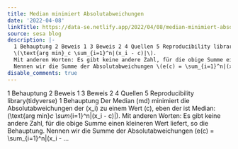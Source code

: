 ```yaml
---
title: Median minimiert Absolutabweichungen
date: '2022-04-08'
linkTitle: https://data-se.netlify.app/2022/04/08/median-minimiert-absolutabweichungen/
source: sesa blog
description: |-
  1 Behauptung 2 Beweis 1 3 Beweis 2 4 Quellen 5 Reproducibility library(tidyverse) 1 Behauptung Der Median \(md\) minimiert die Absolutabweichungen der \(x_i\) zu einem Wert \(c\), eben der ist Median:
  \(\text{arg min}_c \sum_{i=1}^n|(x_i - c)|\).
  Mit anderen Worten: Es gibt keine andere Zahl, für die obige Summe einen kleineren Wert liefert, so die Behauptung.
  Nennen wir die Summe der Absolutabweichungen \(e(c) = \sum_{i=1}^n|(x_i - ...
disable_comments: true
---
```

1 Behauptung 2 Beweis 1 3 Beweis 2 4 Quellen 5 Reproducibility library(tidyverse) 1 Behauptung Der Median \(md\) minimiert die Absolutabweichungen der \(x_i\) zu einem Wert \(c\), eben der ist Median:
\(\text{arg min}_c \sum_{i=1}^n|(x_i - c)|\).
Mit anderen Worten: Es gibt keine andere Zahl, für die obige Summe einen kleineren Wert liefert, so die Behauptung.
Nennen wir die Summe der Absolutabweichungen \(e(c) = \sum_{i=1}^n|(x_i - ...